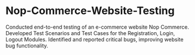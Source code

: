 # Nop-Commerce-Website-Testing
Conducted end-to-end testing of an e-commerce website Nop Commerce. 
Developed Test Scenarios and Test Cases for the Registration, Login, Logout Modules. 
Identified and reported critical bugs, improving website bug functionality.
